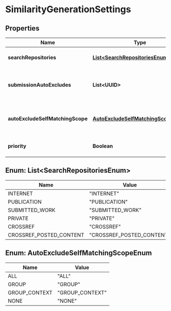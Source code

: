 

# SimilarityGenerationSettings


## Properties

| Name | Type | Description | Notes |
|------------ | ------------- | ------------- | -------------|
|**searchRepositories** | [**List&lt;SearchRepositoriesEnum&gt;**](#List&lt;SearchRepositoriesEnum&gt;) | List of repositories to search |  |
|**submissionAutoExcludes** | **List&lt;UUID&gt;** | List of submission IDs to exclude from report |  [optional] |
|**autoExcludeSelfMatchingScope** | [**AutoExcludeSelfMatchingScopeEnum**](#AutoExcludeSelfMatchingScopeEnum) | self matching submissions to exclude from report |  [optional] |
|**priority** | **Boolean** | Priority level of report generation |  [optional] |



## Enum: List&lt;SearchRepositoriesEnum&gt;

| Name | Value |
|---- | -----|
| INTERNET | &quot;INTERNET&quot; |
| PUBLICATION | &quot;PUBLICATION&quot; |
| SUBMITTED_WORK | &quot;SUBMITTED_WORK&quot; |
| PRIVATE | &quot;PRIVATE&quot; |
| CROSSREF | &quot;CROSSREF&quot; |
| CROSSREF_POSTED_CONTENT | &quot;CROSSREF_POSTED_CONTENT&quot; |



## Enum: AutoExcludeSelfMatchingScopeEnum

| Name | Value |
|---- | -----|
| ALL | &quot;ALL&quot; |
| GROUP | &quot;GROUP&quot; |
| GROUP_CONTEXT | &quot;GROUP_CONTEXT&quot; |
| NONE | &quot;NONE&quot; |




